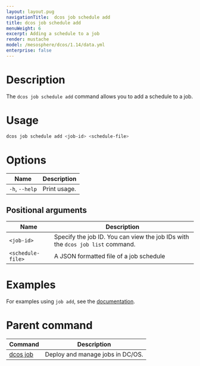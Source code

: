 ```yaml
---
layout: layout.pug
navigationTitle:  dcos job schedule add
title: dcos job schedule add
menuWeight: 6
excerpt: Adding a schedule to a job
render: mustache
model: /mesosphere/dcos/1.14/data.yml
enterprise: false
---
```



# Description
The `dcos job schedule add` command allows you to add a schedule to a job.

# Usage

```bash
dcos job schedule add <job-id> <schedule-file>
```

# Options

| Name |  Description |
|---------|-------------|
|`-h`, `--help` |   Print usage. |

## Positional arguments

| Name |  Description |
|---------|-------------|
| `<job-id>`   |  Specify the job ID.  You can view the job IDs with the `dcos job list` command. |
| `<schedule-file>`   |  A JSON formatted file of a job schedule |


# Examples

For examples using `job add`, see the [documentation](/mesosphere/dcos/1.14/deploying-jobs/examples/#create-job-schedule).

# Parent command

| Command | Description |
|---------|-------------|
| [dcos job](/mesosphere/dcos/1.14/cli/command-reference/dcos-job/) |  Deploy and manage jobs in DC/OS. |
